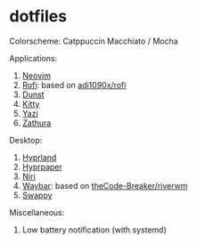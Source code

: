 # dotfiles

Colorscheme: Catppuccin Macchiato / Mocha

Applications:
1. [Neovim](https://github.com/neovim/neovim)
2. [Rofi](https://github.com/davatorium/rofi): based on [adi1090x/rofi](https://github.com/adi1090x/rofi)
3. [Dunst](https://github.com/dunst-project/dunst)
4. [Kitty](https://github.com/kovidgoyal/kitty)
5. [Yazi](https://github.com/sxyazi/yazi)
6. [Zathura](https://github.com/pwmt/zathura)

Desktop:
1. [Hyprland](https://github.com/hyprwm/Hyprland)
2. [Hyprpaper](https://github.com/hyprwm/hyprpaper)
3. [Niri](https://github.com/YaLTeR/niri)
4. [Waybar](https://github.com/Alexays/Waybar): based on [theCode-Breaker/riverwm](https://github.com/theCode-Breaker/riverwm)
5. [Swappy](https://github.com/jtheoof/swappy)

Miscellaneous:
1. Low battery notification (with systemd)
